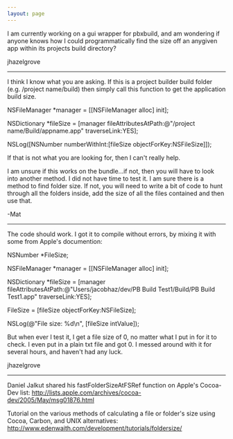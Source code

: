 ```yaml
---
layout: page
---
```


I am currently working on a gui wrapper for pbxbuild, and am wondering if anyone knows how I could programmatically find the size off an anygiven app within its projects build directory?

jhazelgrove

----

I think I know what you are asking. If this is a project builder build folder (e.g. /project name/build) then simply call this function to get the application build size.

NSFileManager *manager = [[NSFileManager alloc] init];

NSDictionary *fileSize = [manager fileAttributesAtPath:@"/project name/Build/appname.app" traverseLink:YES];

NSLog([NSNumber numberWithInt:[fileSize objectForKey:NSFileSize]]);

If that is not what you are looking for, then I can't really help.

I am unsure if this works on the bundle...if not, then you will have to look into another method. I did not have time to test it. I am sure there is a method to find folder size. If not, you will need to write a bit of code to hunt through all the folders inside, add the size of all the files contained and then use that.

-Mat

----


The code should work. I got it to compile without errors, by mixing it with some from Apple's documention:


NSNumber *FileSize;

NSFileManager *manager = [[NSFileManager alloc] init];

NSDictionary *fileSize = [manager fileAttributesAtPath:@"Users/jacobhaz/dev/PB Build Test1/Build/PB Build Test1.app" traverseLink:YES];

FileSize = [fileSize objectForKey:NSFileSize];

NSLog(@"File size: %d\n", [fileSize intValue]);



But when ever I test it, I get a file size of 0, no matter what I put in for it to check. I even put in a plain txt file and got 0. I messed around with it for several hours, and haven't had any luck.

jhazelgrove

----

Daniel Jalkut shared his fastFolderSizeAtFSRef function on Apple's Cocoa-Dev list: http://lists.apple.com/archives/cocoa-dev/2005/May/msg01876.html

Tutorial on the various methods of calculating a file or folder's size using Cocoa, Carbon, and UNIX alternatives: http://www.edenwaith.com/development/tutorials/foldersize/
